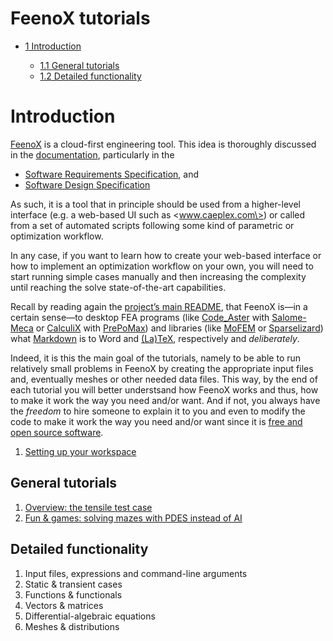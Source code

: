 # FeenoX tutorials

- [<span class="toc-section-number">1</span> Introduction][]
  - [<span class="toc-section-number">1.1</span> General tutorials][]
  - [<span class="toc-section-number">1.2</span> Detailed
    functionality][]

  [<span class="toc-section-number">1</span> Introduction]: #introduction
  [<span class="toc-section-number">1.1</span> General tutorials]: #general-tutorials
  [<span class="toc-section-number">1.2</span> Detailed functionality]: #detailed-functionality

# Introduction

[FeenoX][] is a cloud-first engineering tool. This idea is thoroughly
discussed in the [documentation][], particularly in the

- [Software Requirements Specification][], and
- [Software Design Specification][]

As such, it is a tool that in principle should be used from a
higher-level interface (e.g. a web-based UI such as \<www.caeplex.com\>)
or called from a set of automated scripts following some kind of
parametric or optimization workflow.

In any case, if you want to learn how to create your web-based interface
or how to implement an optimization workflow on your own, you will need
to start running simple cases manually and then increasing the
complexity until reaching the solve state-of-the-art capabilities.

Recall by reading again the [project’s main README][], that FeenoX is—in
a certain sense—to desktop FEA programs (like [Code_Aster][] with
[Salome-Meca][] or [CalculiX][] with [PrePoMax][]) and libraries (like
[MoFEM][] or [Sparselizard][]) what [Markdown][] is to Word and
[(La)TeX][], respectively and *deliberately*.

Indeed, it is this the main goal of the tutorials, namely to be able to
run relatively small problems in FeenoX by creating the appropriate
input files and, eventually meshes or other needed data files. This way,
by the end of each tutorial you will better understsand how FeenoX works
and thus, how to make it work the way you need and/or want. And if not,
you always have the *freedom* to hire someone to explain it to you and
even to modify the code to make it work the way you need and/or want
since it is [free and open source software][].

1.  [Setting up your workspace][]

  [FeenoX]: https://www.seamplex.com/feenox
  [documentation]: https://www.seamplex.com/feenox/doc
  [Software Requirements Specification]: https://www.seamplex.com/feenox/doc/srs.html
  [Software Design Specification]: https://www.seamplex.com/feenox/doc/sds.html
  [project’s main README]: https://github.com/seamplex/feenox
  [Code_Aster]: https://www.code-aster.org/spip.php?rubrique2
  [Salome-Meca]: https://www.code-aster.org/V2/spip.php?article303
  [CalculiX]: http://www.calculix.de/
  [PrePoMax]: https://prepomax.fs.um.si/
  [MoFEM]: http://mofem.eng.gla.ac.uk/mofem/html/
  [Sparselizard]: http://sparselizard.org/
  [Markdown]: https://commonmark.org/
  [(La)TeX]: https://en.wikipedia.org/wiki/LaTeX
  [free and open source software]: https://www.seamplex.com/feenox/#licensing
  [Setting up your workspace]: https://www.seamplex.com/feenox/doc/tutorials/000-setup

## General tutorials

1.  [Overview: the tensile test case][]
2.  [Fun & games: solving mazes with PDES instead of AI][]

  [Overview: the tensile test case]: https://www.seamplex.com/feenox/doc/tutorials/110-tensile-test
  [Fun & games: solving mazes with PDES instead of AI]: https://www.seamplex.com/feenox/doc/tutorials/120-mazes

## Detailed functionality

1.  Input files, expressions and command-line arguments
2.  Static & transient cases
3.  Functions & functionals
4.  Vectors & matrices
5.  Differential-algebraic equations
6.  Meshes & distributions
